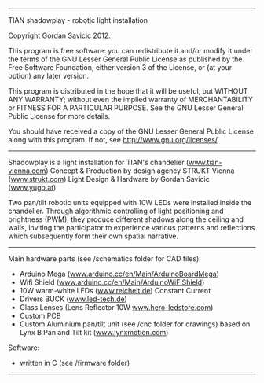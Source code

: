 ---------------------------------------------------------------

TIAN shadowplay - robotic light installation

Copyright Gordan Savicic 2012.

This program is free software: you can redistribute it
and/or modify it under the terms of the GNU Lesser General
Public License as published by the Free Software Foundation,
either version 3 of the License, or (at your option) any 
later version.

This program is distributed in the hope that it will be
useful, but WITHOUT ANY WARRANTY; without even the implied
warranty of MERCHANTABILITY or FITNESS FOR A PARTICULAR
PURPOSE.  See the GNU Lesser General Public License for more
details.

You should have received a copy of the GNU Lesser General
Public License along with this program.  If not, see
<http://www.gnu.org/licenses/>.

---------------------------------------------------------------

Shadowplay is a light installation for TIAN's chandelier
(www.tian-vienna.com) 
Concept & Production by design agency STRUKT Vienna 
(www.strukt.com) 
Light Design & Hardware by Gordan Savicic 
(www.yugo.at)

Two pan/tilt robotic units equipped with 10W LEDs were
installed inside the chandelier.  Through algorithmic
controlling of light positioning and brightness (PWM), they
produce different shadows along the ceiling and walls,
inviting the participator to experience various
patterns and reflections which subsequently form
their own spatial narrative.

---------------------------------------------------------------

Main hardware parts (see /schematics folder for CAD files):

* Arduino Mega (www.arduino.cc/en/Main/ArduinoBoardMega)
* Wifi Shield (www.arduino.cc/en/Main/ArduinoWiFiShield)
* 10W warm-white LEDs (www.reichelt.de) Constant Current
* Drivers BUCK (www.led-tech.de) 
* Glass Lenses (Lens Reflector 10W www.hero-ledstore.com)
* Custom PCB 
* Custom Aluminium pan/tilt unit (see /cnc folder for drawings)
  based on Lynx B Pan and Tilt kit (www.lynxmotion.com)

Software:

* written in C (see /firmware folder)

---------------------------------------------------------------
